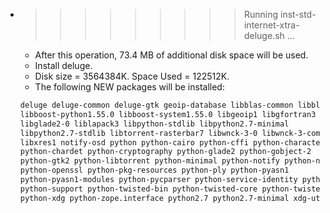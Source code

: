 * >>>>>>>>> Running inst-std-internet-xtra-deluge.sh ...
  * After this operation, 73.4 MB of additional disk space will be used.
  * Install deluge.
  * Disk size = 3564384K. Space Used = 122512K.
  * The following NEW packages will be installed:
  ```bash
  deluge deluge-common deluge-gtk geoip-database libblas-common libblas3
  libboost-python1.55.0 libboost-system1.55.0 libgeoip1 libgfortran3
  libglade2-0 liblapack3 libpython-stdlib libpython2.7-minimal
  libpython2.7-stdlib libtorrent-rasterbar7 libwnck-3-0 libwnck-3-common
  libxres1 notify-osd python python-cairo python-cffi python-characteristic
  python-chardet python-cryptography python-glade2 python-gobject-2
  python-gtk2 python-libtorrent python-minimal python-notify python-numpy
  python-openssl python-pkg-resources python-ply python-pyasn1
  python-pyasn1-modules python-pycparser python-service-identity python-six
  python-support python-twisted-bin python-twisted-core python-twisted-web
  python-xdg python-zope.interface python2.7 python2.7-minimal xdg-utils
  ```
